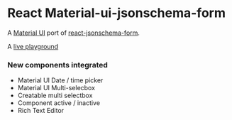 # React Material-ui-jsonschema-form

A [Material UI](http://www.material-ui.com/) port of [react-jsonschema-form](https://github.com/mozilla-services/react-jsonschema-form).

A [live playground](https://react-jsonschema-form-material.herokuapp.com/)

### New components integrated

* Material UI Date / time picker    
* Material UI Multi-selecbox    
* Creatable multi selectbox    
* Component active / inactive    
* Rich Text Editor

